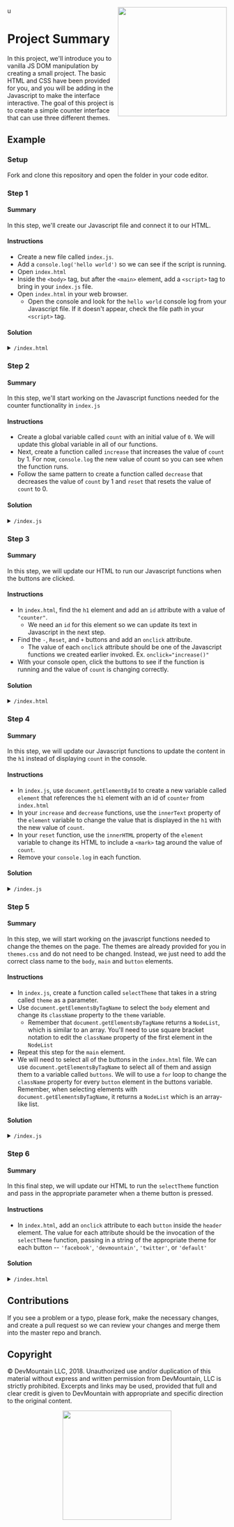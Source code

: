 u<img src="https://s3.amazonaws.com/devmountain/readme-logo.png" width="250" align="right">

# Project Summary

In this project, we'll introduce you to vanilla JS DOM manipulation by creating a small project. The basic HTML and CSS have been provided for you, and you will be adding in the Javascript to make the interface interactive. The goal of this project is to create a simple counter interface that can use three different themes.

## Example

### Setup

Fork and clone this repository and open the folder in your code editor.

### Step 1

#### Summary

In this step, we'll create our Javascript file and connect it to our HTML.

#### Instructions

- Create a new file called `index.js`.
- Add a `console.log('hello world')` so we can see if the script is running.
- Open `index.html`
- Inside the `<body>` tag, but after the `<main>` element, add a `<script>` tag to bring in your `index.js` file.
- Open `index.html` in your web browser.
  - Open the console and look for the `hello world` console log from your Javascript file. If it doesn't appear, check the file path in your `<script>` tag.

#### Solution

<details>
<summary>
<code>/index.html</code>
</summary>

```html
<!DOCTYPE html>
<html lang="en">
  <head>
    <meta charset="UTF-8" />
    <meta name="viewport" content="width=device-width, initial-scale=1.0" />
    <title>Theme Changing Counter</title>
    <link rel="stylesheet" href="./index.css" />
    <link rel="stylesheet" href="./themes.css" />
  </head>
  <body>
    <header>
      <p>Choose a theme:</p>

      <button>Facebook</button> <button>DevMountain</button>
      <button>Twitter</button> <button>Default</button>
    </header>
    <main>
      <h1>0</h1>
      <h2>Clicks</h2>
      <section>
        <button>-</button> <button>Reset</button> <button>+</button>
      </section>
    </main>
    <script src="./index.js"></script>
  </body>
</html>
```

</details>

### Step 2

#### Summary

In this step, we'll start working on the Javascript functions needed for the counter functionality in `index.js`

#### Instructions

- Create a global variable called `count` with an initial value of `0`. We will update this global variable in all of our functions.
- Next, create a function called `increase` that increases the value of `count` by 1. For now, `console.log` the new value of count so you can see when the function runs.
- Follow the same pattern to create a function called `decrease` that decreases the value of `count` by 1 and `reset` that resets the value of `count` to 0.

#### Solution

<details>
<summary>
<code>/index.js</code>
</summary>

```js
let count = 0;

function increase() {
  count++;
  console.log(count);
}

function decrease() {
  count--;
  console.log(count);
}

function reset() {
  count = 0;
  console.log(count);
}
```

</details>

### Step 3

#### Summary

In this step, we will update our HTML to run our Javascript functions when the buttons are clicked.

#### Instructions

- In `index.html`, find the `h1` element and add an `id` attribute with a value of `"counter"`.
  - We need an `id` for this element so we can update its text in Javascript in the next step.
- Find the `-`, `Reset`, and `+` buttons and add an `onclick` attribute.
  - The value of each `onclick` attribute should be one of the Javascript functions we created earlier invoked. Ex. `onclick="increase()"`
- With your console open, click the buttons to see if the function is running and the value of `count` is changing correctly.

#### Solution

<details>
<summary>
<code>/index.html</code></summary>

```html
<!DOCTYPE html>
<html lang="en">
  <head>
    <meta charset="UTF-8" />
    <meta name="viewport" content="width=device-width, initial-scale=1.0" />
    <title>Theme Changing Counter</title>
    <link rel="stylesheet" href="./index.css" />
    <link rel="stylesheet" href="./themes.css" />
  </head>
  <body>
    <header>
      <p>Choose a theme:</p>

      <button>Facebook</button> <button>DevMountain</button>
      <button>Twitter</button> <button>Default</button>
    </header>
    <main>
      <h1 id="counter">0</h1>
      <h2 id="clicks"></h2>
      <section>
        <button onclick="decrease()">-</button>
        <button onclick="reset()">Reset</button>
        <button onclick="increase()">+</button>
      </section>
    </main>
    <script src="./index.js"></script>
  </body>
</html>
```

</details>

### Step 4

#### Summary

In this step, we will update our Javascript functions to update the content in the `h1` instead of displaying `count` in the console.

#### Instructions

- In `index.js`, use `document.getElementById` to create a new variable called `element` that references the `h1` element with an id of `counter` from `index.html`
- In your `increase` and `decrease` functions, use the `innerText` property of the `element` variable to change the value that is displayed in the `h1` with the new value of `count`.
- In your `reset` function, use the `innerHTML` property of the `element` variable to change its HTML to include a `<mark>` tag around the value of `count`.
- Remove your `console.log` in each function.

#### Solution

<details>
<summary>
<code>/index.js</code>
</summary>

```js
let count = 0;
const element = document.getElementById("counter");

function increase() {
  count++;
  element.innerText = count;
}

function decrease() {
  count--;
  element.innerText = count;
}

function reset() {
  count = 0;
  element.innerHTML = "<mark>" + count + "</mark>";
}
```

</details>

### Step 5

#### Summary

In this step, we will start working on the javascript functions needed to change the themes on the page. The themes are already provided for you in `themes.css` and do not need to be changed. Instead, we just need to add the correct class name to the `body`, `main` and `button` elements.

#### Instructions

- In `index.js`, create a function called `selectTheme` that takes in a string called `theme` as a parameter.
- Use `document.getElementsByTagName` to select the `body` element and change its `className` property to the `theme` variable.
  - Remember that `document.getElementsByTagName` returns a `NodeList`, which is similar to an array. You'll need to use square bracket notation to edit the `className` property of the first element in the `NodeList`
- Repeat this step for the `main` element.
- We will need to select all of the buttons in the `index.html` file. We can use `document.getElementsByTagName` to select all of them and assign them to a variable called `buttons`. We will to use a `for` loop to change the `className` property for every `button` element in the buttons variable. Remember, when selecting elements with `document.getElementsByTagName`, it returns a `NodeList` which is an array-like list.

#### Solution

<details><summary><code>/index.js</code></summary>

```js
function selectTheme(theme) {
  document.getElementsByTagName("body")[0].className = theme;
  document.getElementsByTagName("main")[0].className = theme;
  const buttons = document.getElementsByTagName("button");

  for (let i = 0; i < buttons.length; i++) {
    buttons[i].className = theme;
  }
}
```

</details>

### Step 6

#### Summary

In this final step, we will update our HTML to run the `selectTheme` function and pass in the appropriate parameter when a theme button is pressed.

#### Instructions

- In `index.html`, add an `onclick` attribute to each `button` inside the `header` element. The value for each attribute should be the invocation of the `selectTheme` function, passing in a string of the appropriate theme for each button -- `'facebook'`, `'devmountain'`, `'twitter'`, or `'default'`

#### Solution

<details><summary><code>/index.html</code></summary>

```html
<header>
  <p>Choose a theme:</p>

  <button onclick="selectTheme('facebook')">Facebook</button>
  <button onclick="selectTheme('devmountain')">DevMountain</button>
  <button onclick="selectTheme('twitter')">Twitter</button>
  <button onclick="selectTheme('default')">Default</button>
</header>
```

</details>

## Contributions

If you see a problem or a typo, please fork, make the necessary changes, and create a pull request so we can review your changes and merge them into the master repo and branch.

## Copyright

© DevMountain LLC, 2018. Unauthorized use and/or duplication of this material without express and written permission from DevMountain, LLC is strictly prohibited. Excerpts and links may be used, provided that full and clear credit is given to DevMountain with appropriate and specific direction to the original content.

<p align="center">
<img src="https://s3.amazonaws.com/devmountain/readme-logo.png" width="250">
</p>
